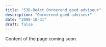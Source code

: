 ```yaml
---
title: "53D-ReAct Onroerend goed adviseur"
description: "Onroerend goed adviseur"
date: "2008-10-31"
draft: false
---
```


Content of the page coming soon.
